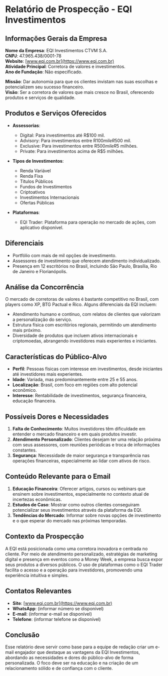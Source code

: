 # Relatório de Prospecção - EQI Investimentos

## Informações Gerais da Empresa
**Nome da Empresa**: EQI Investimentos CTVM S.A.  
**CNPJ**: 47.965.438/0001-78  
**Website**: [www.eqi.com.br](https://www.eqi.com.br)  
**Atividade Principal**: Corretora de valores e investimentos.  
**Ano de Fundação**: Não especificado.

**Missão**: Dar autonomia para que os clientes invistam nas suas escolhas e potencializem seu sucesso financeiro.  
**Visão**: Ser a corretora de valores que mais cresce no Brasil, oferecendo produtos e serviços de qualidade.

## Produtos e Serviços Oferecidos
* **Assessorias**:
  - Digital: Para investimentos até R$100 mil.
  - Advisory: Para investimentos entre R$100 mil e R$500 mil.
  - Exclusive: Para investimentos entre R$500 mil e R$5 milhões.
  - Private: Para investimentos acima de R$5 milhões.

* **Tipos de Investimentos**:
  - Renda Variável
  - Renda Fixa
  - Títulos Públicos
  - Fundos de Investimentos
  - Criptoativos
  - Investimentos Internacionais
  - Ofertas Públicas

* **Plataformas**:
  - EQI Trader: Plataforma para operação no mercado de ações, com aplicativo disponível.

## Diferenciais
* Portfólio com mais de mil opções de investimento.
* Assessores de investimento que oferecem atendimento individualizado.
* Presença em 12 escritórios no Brasil, incluindo São Paulo, Brasília, Rio de Janeiro e Florianópolis.

## Análise da Concorrência
O mercado de corretoras de valores é bastante competitivo no Brasil, com players como XP, BTG Pactual e Rico. Alguns diferenciais da EQI incluem:
- Atendimento humano e contínuo, com relatos de clientes que valorizam a personalização do serviço.
- Estrutura física com escritórios regionais, permitindo um atendimento mais próximo.
- Diversidade de produtos que incluem ativos internacionais e criptomoedas, abrangendo investidores mais experientes e iniciantes.

## Características do Público-Alvo
* **Perfil**: Pessoas físicas com interesse em investimentos, desde iniciantes até investidores mais experientes.
* **Idade**: Variada, mas predominantemente entre 25 e 55 anos.
* **Localização**: Brasil, com foco em regiões com alto potencial econômico.
* **Interesse**: Rentabilidade de investimentos, segurança financeira, educação financeira.

## Possíveis Dores e Necessidades
1. **Falta de Conhecimento**: Muitos investidores têm dificuldade em entender o mercado financeiro e em quais produtos investir.
2. **Atendimento Personalizado**: Clientes desejam ter uma relação próxima com seus assessores, com reuniões periódicas e troca de informações constantes.
3. **Segurança**: Necessidade de maior segurança e transparência nas operações financeiras, especialmente ao lidar com ativos de risco.

## Conteúdo Relevante para o Email
1. **Educação Financeira**: Oferecer artigos, cursos ou webinars que ensinem sobre investimentos, especialmente no contexto atual de incertezas econômicas.
2. **Estudos de Caso**: Mostrar como outros clientes conseguiram potencializar seus investimentos através da plataforma da EQI.
3. **Tendências do Mercado**: Informar sobre novas opções de investimento e o que esperar do mercado nas próximas temporadas.

## Contexto da Prospecção
A EQI está posicionada como uma corretora inovadora e centrada no cliente. Por meio de atendimento personalizado, estratégias de marketing digital e presença em eventos como a Money Week, a empresa busca expor seus produtos a diversos públicos. O uso de plataformas como o EQI Trader facilita o acesso e a operação para investidores, promovendo uma experiência intuitiva e simples.

## Contatos Relevantes
- **Site**: [www.eqi.com.br](https://www.eqi.com.br)
- **WhatsApp**: (informar número se disponível)
- **E-mail**: (informar e-mail se disponível)
- **Telefone**: (informar telefone se disponível)

## Conclusão
Esse relatório deve servir como base para a equipe de redação criar um e-mail engajador que destaque as vantagens da EQI Investimentos, abordando as necessidades e dores do público-alvo de forma personalizada. O foco deve ser na educação e na criação de um relacionamento sólido e de confiança com o cliente.